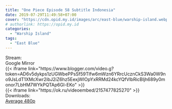 ```yaml
---
title: "One Piece Episode 58 Subtitle Indonesia"
date: 2019-07-29T11:49:58+07:00
cover: "https://cdn.opid.my.id/images/arc/east-blue/warship-island.webp" # Optional, cover
# authorlink: https://opid.my.id
categories:
  - "Warship Island"
tags:
  - "East Blue"
---
```

<div class="ui menu violet borderless inverted">
  <div class="header item active">
        Stream:
    </div>
  <a class="active item" data-tab="google">
    <i class="google drive icon"></i> Google
  </a>
  <a class="item nounderline" data-tab="mirror">
    <i class="odnoklassniki icon"></i> Mirror
  </a>
</div>
<div class="ui bottom attached tab segment active" style="border:0 !important;" data-tab="google">
  {{< iframe link="https://www.blogger.com/video.g?token=AD6v5dykps1zUGWbePPsSf59Tlfw6mWzn6YRrcUcznCkS3Wa0W9no9JsLdT1XMcXwr2ibJ2iZ6hz5EexjWIOpYxRRMd24kcYQfVlbRicBIjh689y0monor7LbHM7WYkPQTAp6Gl-EKo" >}}
</div>
<div class="ui bottom attached tab segment" style="border:0 !important;" data-tab="mirror">
  {{< iframe link="https://ok.ru/videoembed/2157477825270" >}}
</div>
<div class="ui menu violet borderless inverted">
  <div class="header item active">
        Downloads:
    </div>
  <a class="item nounderline" href="https://ouo.io/BTKsR8" target="_blank" rel="dofollow"><i class="google drive icon"></i>
    Average 480p</a>
</div>